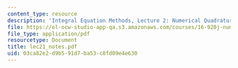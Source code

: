 ```yaml
---
content_type: resource
description: 'Integral Equation Methods, Lecture 2: Numerical Quadrature'
file: https://ol-ocw-studio-app-qa.s3.amazonaws.com/courses/16-920j-numerical-methods-for-partial-differential-equations-sma-5212-spring-2003/03ca82e2d9b591d7ba53c8fd09e4e630_lec21_notes.pdf
file_type: application/pdf
resourcetype: Document
title: lec21_notes.pdf
uid: 03ca82e2-d9b5-91d7-ba53-c8fd09e4e630
---
```


